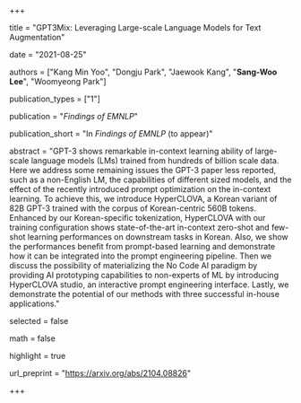 +++

title = "GPT3Mix: Leveraging Large-scale Language Models for Text Augmentation"

date = "2021-08-25"

authors = ["Kang Min Yoo", "Dongju Park", "Jaewook Kang", "**Sang-Woo Lee**", "Woomyeong Park"]

publication_types = ["1"]

publication = "*Findings of EMNLP*"

publication_short = "In *Findings of EMNLP* (to appear)"

abstract = "GPT-3 shows remarkable in-context learning ability of large-scale language models (LMs) trained from hundreds of billion scale data. Here we address some remaining issues the GPT-3 paper less reported, such as a non-English LM, the capabilities of different sized models, and the effect of the recently introduced prompt optimization on the in-context learning. To achieve this, we introduce HyperCLOVA, a Korean variant of 82B GPT-3 trained with the corpus of Korean-centric 560B tokens. Enhanced by our Korean-specific tokenization, HyperCLOVA with our training configuration shows state-of-the-art in-context zero-shot and few-shot learning performances on downstream tasks in Korean. Also, we show the performances benefit from prompt-based learning and demonstrate how it can be integrated into the prompt engineering pipeline. Then we discuss the possibility of materializing the No Code AI paradigm by providing AI prototyping capabilities to non-experts of ML by introducing HyperCLOVA studio, an interactive prompt engineering interface. Lastly, we demonstrate the potential of our methods with three successful in-house applications."

selected = false

math = false

highlight = true

url_preprint = "https://arxiv.org/abs/2104.08826"

+++

